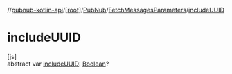 //[pubnub-kotlin-api](../../../../index.md)/[[root]](../../index.md)/[PubNub](../index.md)/[FetchMessagesParameters](index.md)/[includeUUID](include-u-u-i-d.md)

# includeUUID

[js]\
abstract var [includeUUID](include-u-u-i-d.md): [Boolean](https://kotlinlang.org/api/latest/jvm/stdlib/kotlin-stdlib/kotlin/-boolean/index.html)?
